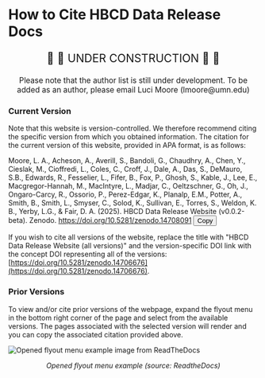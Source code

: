 # How to Cite HBCD Data Release Docs

<p style="text-align: center; font-size: 1.6em">🚧 🚧 UNDER CONSTRUCTION 🚧 🚧</p>
<p style="text-align: center; font-size: 1.1em">Please note that the author list is still under development. To be added as an author, please email Luci Moore (lmoore@umn.edu)</p>

### Current Version
Note that this website is version-controlled. We therefore recommend citing the specific version from which you obtained information. The citation for the current version of this website, provided in APA format, is as follows:

<div class="copy-box">
  <div class="copy-text-container">
    <span id="specific-text">Moore, L. A., Acheson, A., Averill, S., Bandoli, G., Chaudhry, A., Chen, Y., Cieslak, M., Cioffredi, L., Coles, C., Croff, J., Dale, A., Das, S., DeMauro, S.B., Edwards, R., Fesselier, L., Fifer, B., Fox, P., Ghosh, S., Kable, J., Lee, E., Macgregor-Hannah, M., MacIntyre, L., Madjar, C., Oeltzschner, G., Oh, J., Ongaro-Carcy, R., Ossorio, P., Perez-Edgar, K., Planalp, E.M., Potter, A., Smith, B., Smith, L., Smyser, C., Solod, K., Sullivan, E., Torres, S., Weldon, K. B., Yerby, L.G., & Fair, D. A. (2025). HBCD Data Release Website (v0.0.2-beta). Zenodo. <a href="https://doi.org/10.5281/zenodo.14708091">https://doi.org/10.5281/zenodo.14708091</a></span>
    <button class="copy-button">Copy</button>
  </div>
</div>

If you wish to cite all versions of the website, replace the title with "HBCD Data Release Website (all versions)" and the version-specific DOI link with the concept DOI representing all of the versions: [https://doi.org/10.5281/zenodo.14706676](https://doi.org/10.5281/zenodo.14706676).

### Prior Versions
To view and/or cite prior versions of the webpage, expand the flyout menu in the bottom right corner of the page and select from the available versions. The pages associated with the selected version will render and you can copy the associated citation provided above.

<div class="img-with-text">
    <img src="../images/flyout-addons.webp" alt="Opened flyout menu example image from ReadTheDocs" class="center">
    <p style="text-align: center;"><i>Opened flyout menu example (source: ReadtheDocs)</i></p>
</div>

